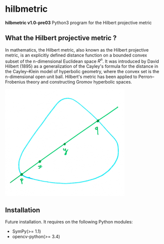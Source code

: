 # hilbmetric


**hilbmetric v1.0-pre03** Python3 program for the Hilbert projective metric

## What the Hilbert projective metric ?

In mathematics, the Hilbert metric, also known as the Hilbert projective 
metric, is an explicitly defined distance function on a bounded convex 
subset of the n-dimensional Euclidean space $R^{n}$.
It was introduced by David Hilbert (1895) as a generalization of the 
Cayley's formula for the distance in the Cayley–Klein model of hyperbolic 
geometry, where the convex set is the n-dimensional open unit ball.
Hilbert's metric has been applied to Perron–Frobenius theory and 
constructing Gromov hyperbolic spaces.

![texte alternatif](https://github.com/kiaderouiche/hilbmetrics/blob/master/data/arton887-450f7.png "Ensembles convexes")

## Installation

Future installation. It requires on the following Python modules:
- SymPy(>= 1.1)
- opencv-python(>= 3.4)
